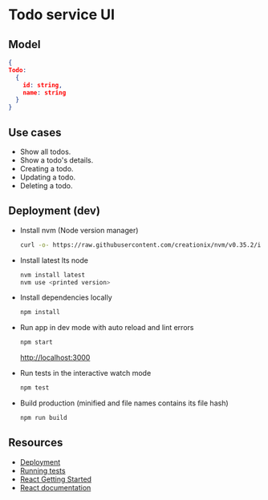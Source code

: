# Todo service UI

## Model

```json
{
Todo:
  {
    id: string,
    name: string
  }
}
```

## Use cases

* Show all todos.
* Show a todo's details.
* Creating a todo.
* Updating a todo.
* Deleting a todo.

## Deployment (dev)


* Install nvm (Node version manager)
  ```bash
  curl -o- https://raw.githubusercontent.com/creationix/nvm/v0.35.2/install.sh | bash
  ```
* Install latest lts node
  ```bash
  nvm install latest
  nvm use <printed version>
  ```

* Install dependencies locally
  ```bash
  npm install
  ```
* Run app in dev mode with auto reload and lint errors
  ```bash
  npm start
  ```
  [http://localhost:3000](http://localhost:3000)
* Run tests in the interactive watch mode
  ```bash
  npm test 
  ```
* Build production (minified and file names contains its file hash)
  ```bash
  npm run build
  ```

## Resources

* [Deployment](https://facebook.github.io/create-react-app/docs/deployment)
* [Running tests](https://facebook.github.io/create-react-app/docs/running-tests)
* [React Getting Started](https://facebook.github.io/create-react-app/docs/getting-started)
* [React documentation](https://reactjs.org/)
